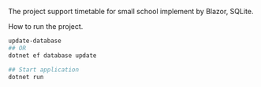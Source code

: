The project support timetable for small school implement by Blazor, SQLite.


How to run the project.

```Powershell
update-database
## OR
dotnet ef database update

## Start application
dotnet run
```